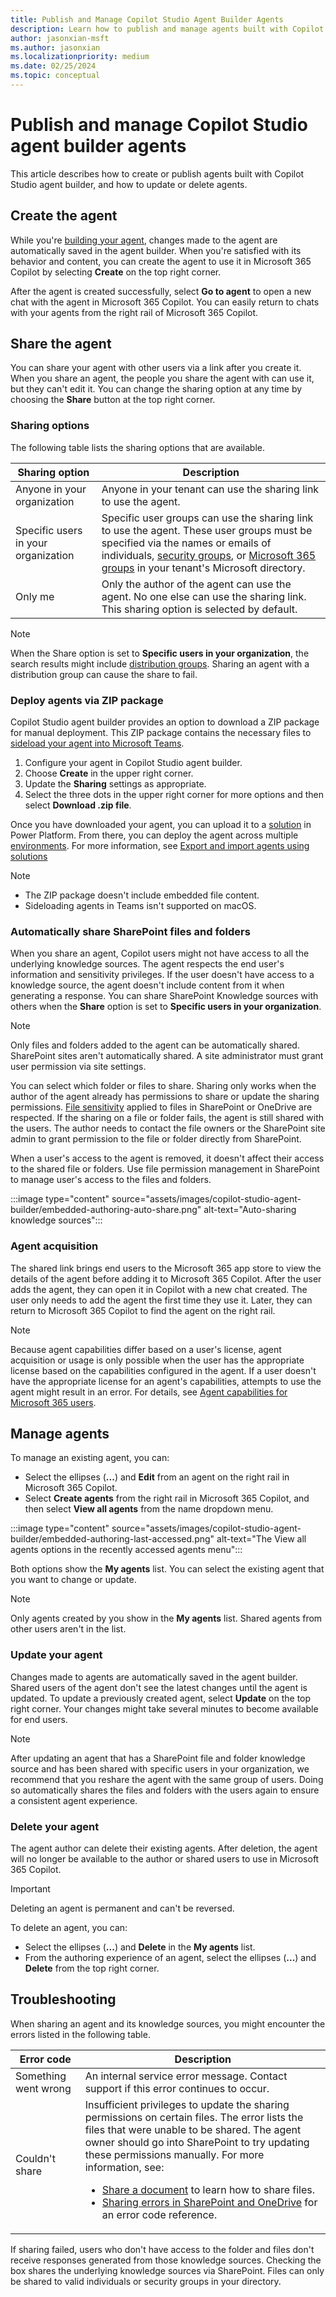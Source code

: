 ```yaml
---
title: Publish and Manage Copilot Studio Agent Builder Agents
description: Learn how to publish and manage agents built with Copilot Studio agent builder.
author: jasonxian-msft
ms.author: jasonxian
ms.localizationpriority: medium
ms.date: 02/25/2024
ms.topic: conceptual
---
```


# Publish and manage Copilot Studio agent builder agents

This article describes how to create or publish agents built with Copilot Studio agent builder, and how to update or delete agents.

## Create the agent

While you're [building your agent](copilot-studio-agent-builder.md), changes made to the agent are automatically saved in the agent builder. When you're satisfied with its behavior and content, you can create the agent to use it in Microsoft 365 Copilot by selecting **Create** on the top right corner.

After the agent is created successfully, select **Go to agent** to open a new chat with the agent in Microsoft 365 Copilot. You can easily return to chats with your agents from the right rail of Microsoft 365 Copilot.

## Share the agent

You can share your agent with other users via a link after you create it. When you share an agent, the people you share the agent with can use it, but they can't edit it. You can change the sharing option at any time by choosing the **Share** button at the top right corner.

### Sharing options

The following table lists the sharing options that are available.

| Sharing option                                          | Description |
| ------------------------------------------------------- | ----------- |
| Anyone in your organization                             | Anyone in your tenant can use the sharing link to use the agent. |
| Specific users in your organization | Specific user groups can use the sharing link to use the agent. These user groups must be specified via the names or emails of individuals, [security groups](/microsoft-365/admin/create-groups/compare-groups#security-groups), or [Microsoft 365 groups](/microsoft-365/admin/create-groups/compare-groups#microsoft-365-groups) in your tenant's Microsoft directory. |
| Only me                                                 | Only the author of the agent can use the agent. No one else can use the sharing link. This sharing option is selected by default. |

> [!NOTE]
> When the Share option is set to **Specific users in your organization**, the search results might include [distribution groups](/microsoft-365/admin/create-groups/compare-groups#microsoft-365-groups). Sharing an agent with a distribution group can cause the share to fail.

### Deploy agents via ZIP package

Copilot Studio agent builder provides an option to download a ZIP package for manual deployment. This ZIP package contains the necessary files to [sideload your agent into Microsoft Teams](/microsoftteams/platform/concepts/deploy-and-publish/apps-upload).

1. Configure your agent in  Copilot Studio agent builder.
1. Choose **Create** in the upper right corner.
1. Update the **Sharing** settings as appropriate.
1. Select the three dots in the upper right corner for more options and then select **Download .zip file**.

Once you have downloaded your agent, you can upload it to a [solution](/power-platform/alm/solution-concepts-alm) in Power Platform. From there, you can deploy the agent across multiple [environments](/power-platform/admin/environments-overview). For more information, see [Export and import agents using solutions](/microsoft-copilot-studio/authoring-solutions-import-export)

> [!NOTE]
> - The ZIP package doesn't include embedded file content.
> - Sideloading agents in Teams isn't supported on macOS.

### Automatically share SharePoint files and folders

When you share an agent, Copilot users might not have access to all the underlying knowledge sources. The agent respects the end user's information and sensitivity privileges. If the user doesn't have access to a knowledge source, the agent doesn't include content from it when generating a response. You can share SharePoint Knowledge sources with others when the **Share** option is set to **Specific users in your organization**.

> [!NOTE]
> Only files and folders added to the agent can be automatically shared. SharePoint sites aren't automatically shared. A site administrator must grant user permission via site settings.

You can select which folder or files to share. Sharing only works when the author of the agent already has permissions to share or update the sharing permissions. [File sensitivity](/purview/sensitivity-labels) applied to files in SharePoint or OneDrive are respected. If the sharing on a file or folder fails, the agent is still shared with the users. The author needs to contact the file owners or the SharePoint site admin to grant permission to the file or folder directly from SharePoint.

When a user's access to the agent is removed, it doesn't affect their access to the shared file or folders. Use file permission management in SharePoint to manage user's access to the files and folders.

:::image type="content" source="assets/images/copilot-studio-agent-builder/embedded-authoring-auto-share.png" alt-text="Auto-sharing knowledge sources":::

### Agent acquisition

The shared link brings end users to the Microsoft 365 app store to view the details of the agent before adding it to Microsoft 365 Copilot. After the user adds the agent, they can open it in Copilot with a new chat created. The user only needs to add the agent the first time they use it. Later, they can return to Microsoft 365 Copilot to find the agent on the right rail.

> [!NOTE]
> Because agent capabilities differ based on a user's license, agent acquisition or usage is only possible when the user has the appropriate license based on the capabilities configured in the agent. If a user doesn't have the appropriate license for an agent's capabilities, attempts to use the agent might result in an error. For details, see [Agent capabilities for Microsoft 365 users](/microsoft-365-copilot/extensibility/prerequisites#agent-capabilities-for-microsoft-365-users).

## Manage agents

To manage an existing agent, you can:

- Select the ellipses (**...**) and **Edit** from an agent on the right rail in Microsoft 365 Copilot.
- Select **Create agents** from the right rail in Microsoft 365 Copilot, and then select **View all agents** from the name dropdown menu.

:::image type="content" source="assets/images/copilot-studio-agent-builder/embedded-authoring-last-accessed.png" alt-text="The View all agents options in the recently accessed agents menu":::

Both options show the **My agents** list. You can select the existing agent that you want to change or update.

> [!NOTE]
> Only agents created by you show in the **My agents** list. Shared agents from other users aren't in the list.

### Update your agent

Changes made to agents are automatically saved in the agent builder. Shared users of the agent don't see the latest changes until the agent is updated. To update a previously created agent, select **Update** on the top right corner. Your changes might take several minutes to become available for end users.

> [!NOTE]
> After updating an agent that has a SharePoint file and folder knowledge source and has been shared with specific users in your organization, we recommend that you reshare the agent with the same group of users. Doing so automatically shares the files and folders with the users again to ensure a consistent agent experience.

### Delete your agent

The agent author can delete their existing agents. After deletion, the agent will no longer be available to the author or shared users to use in Microsoft 365 Copilot.

>[!IMPORTANT]
> Deleting an agent is permanent and can't be reversed.

To delete an agent, you can:

- Select the ellipses (**...**) and **Delete** in the **My agents** list.
- From the authoring experience of an agent, select the ellipses (**...**) and **Delete** from the top right corner.

## Troubleshooting

When sharing an agent and its knowledge sources, you might encounter the errors listed in the following table.

<!-- markdownlint-disable MD033 -->
| Error code           | Description |
| -------------------- | ----------- |
| Something went wrong | An internal service error message. Contact support if this error continues to occur. |
| Couldn't share       | Insufficient privileges to update the sharing permissions on certain files. The error lists the files that were unable to be shared. The agent owner should go into SharePoint to try updating these permissions manually. For more information, see: <ul><li>[Share a document](https://support.microsoft.com/office/share-a-document-using-sharepoint-or-onedrive-807de6cf-1ece-41b9-a2b3-250d9a48f1e8) to learn how to share files.</li><li>[Sharing errors in SharePoint and OneDrive](/sharepoint/sharepoint-onedrive-error-message) for an error code reference.</li></ul> |
<!-- markdownlint-enable MD033 -->

If sharing failed, users who don't have access to the folder and files don't receive responses generated from those knowledge sources. Checking the box shares the underlying knowledge sources via SharePoint. Files can only be shared to valid individuals or security groups in your directory.
